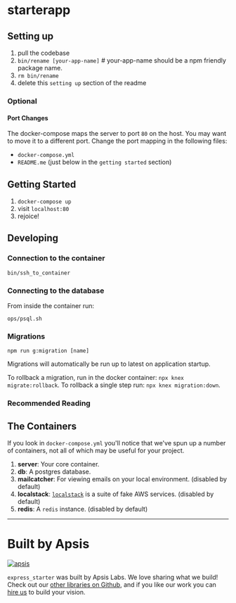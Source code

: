 # starterapp

## Setting up

1. pull the codebase
1. `bin/rename [your-app-name]` # your-app-name should be a npm friendly package name.
1. `rm bin/rename`
1. delete this `setting up` section of the readme

### Optional

#### Port Changes

The docker-compose maps the server to port `80` on the host. You may want to move it to a different port. Change the port mapping in the following files:

- `docker-compose.yml`
- `README.me` (just below in the `getting started` section)

## Getting Started

1. `docker-compose up`
2. visit `localhost:80`
3. rejoice!

## Developing

### Connection to the container

`bin/ssh_to_container`

### Connecting to the database

From inside the container run:

`ops/psql.sh`

### Migrations

`npm run g:migration [name]`

Migrations will automatically be run up to latest on application startup.

To rollback a migration, run in the docker container: `npx knex migrate:rollback`. To rollback a single step run: `npx knex migration:down`.

### Recommended Reading

## The Containers

If you look in `docker-compose.yml` you'll notice that we've spun up a number of containers, not all of which may be useful for your project.

1. **server**: Your core container.
1. **db**: A postgres database.
1. **mailcatcher**: For viewing emails on your local environment. (disabled by default)
1. **localstack**: [`localstack`](https://github.com/localstack/localstack) is a suite of fake AWS services. (disabled by default)
1. **redis**: A `redis` instance. (disabled by default)

---

# Built by Apsis

[![apsis](https://s3-us-west-2.amazonaws.com/apsiscdn/apsis.png)](https://www.apsis.io)

`express_starter` was built by Apsis Labs. We love sharing what we build! Check out our [other libraries on Github](https://github.com/apsislabs), and if you like our work you can [hire us](https://www.apsis.io/work-with-us/) to build your vision.

